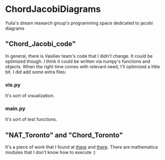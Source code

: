 # ChordJacobiDiagrams
 Yulia's dream research group's programming space dedicated to jacobi diagrams

## "Chord_Jacobi_code"
In general, there is Vasiliev team's code that I didn't change. It could be optimized though. I think it could be written via numpy's functions and objects. When the right time comes with relevant need, I'll optimized a little bit.
I did add some extra files:
### vis.py
It's sort of visualization.

### main.py
It's sort of test functions.

## "NAT_Toronto" and "Chord_Toronto"
It's a piece of work that I found at [there](http://www.math.toronto.edu/~drorbn/papers/nat/natmath.html) and [there](http://www.math.toronto.edu/~drorbn/papers/OnVassiliev).
There are mathematica modules that I don't know how to execute :) 
